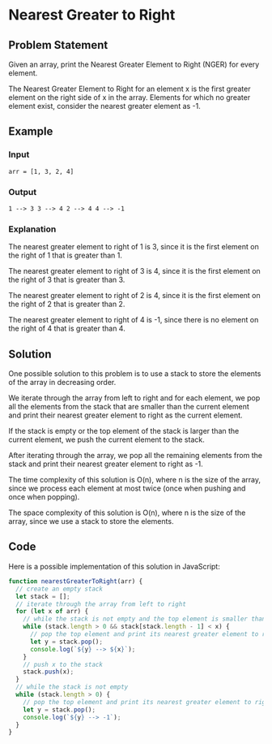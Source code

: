 # Nearest Greater to Right

## Problem Statement

Given an array, print the Nearest Greater Element to Right (NGER) for every element. 

The Nearest Greater Element to Right for an element x is the first greater element on the right side of x in the array. Elements for which no greater element exist, consider the nearest greater element as -1. 

## Example

### Input

`arr = [1, 3, 2, 4]`

### Output

`1 --> 3
3 --> 4
2 --> 4
4 --> -1`

### Explanation

The nearest greater element to right of 1 is 3, since it is the first element on the right of 1 that is greater than 1.

The nearest greater element to right of 3 is 4, since it is the first element on the right of 3 that is greater than 3.

The nearest greater element to right of 2 is 4, since it is the first element on the right of 2 that is greater than 2.

The nearest greater element to right of 4 is -1, since there is no element on the right of 4 that is greater than 4.

## Solution

One possible solution to this problem is to use a stack to store the elements of the array in decreasing order. 

We iterate through the array from left to right and for each element, we pop all the elements from the stack that are smaller than the current element and print their nearest greater element to right as the current element. 

If the stack is empty or the top element of the stack is larger than the current element, we push the current element to the stack.

After iterating through the array, we pop all the remaining elements from the stack and print their nearest greater element to right as -1.

The time complexity of this solution is O(n), where n is the size of the array, since we process each element at most twice (once when pushing and once when popping).

The space complexity of this solution is O(n), where n is the size of the array, since we use a stack to store the elements.

## Code

Here is a possible implementation of this solution in JavaScript:

```javascript
function nearestGreaterToRight(arr) {
  // create an empty stack
  let stack = [];
  // iterate through the array from left to right
  for (let x of arr) {
    // while the stack is not empty and the top element is smaller than x
    while (stack.length > 0 && stack[stack.length - 1] < x) {
      // pop the top element and print its nearest greater element to right as x
      let y = stack.pop();
      console.log(`${y} --> ${x}`);
    }
    // push x to the stack
    stack.push(x);
  }
  // while the stack is not empty
  while (stack.length > 0) {
    // pop the top element and print its nearest greater element to right as -1
    let y = stack.pop();
    console.log(`${y} --> -1`);
  }
}
